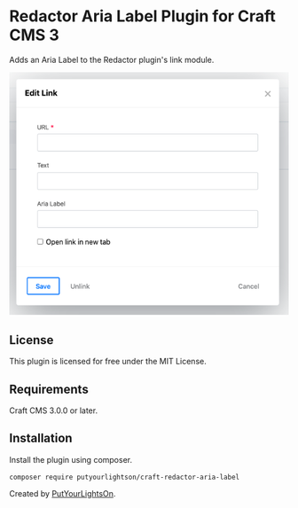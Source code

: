 # Redactor Aria Label Plugin for Craft CMS 3

Adds an Aria Label to the Redactor plugin's link module.

![Screenshot](./docs/redactor-aria-label.png)

## License

This plugin is licensed for free under the MIT License.

## Requirements

Craft CMS 3.0.0 or later.

## Installation

Install the plugin using composer.

```
composer require putyourlightson/craft-redactor-aria-label
```

Created by [PutYourLightsOn](https://putyourlightson.com/).
